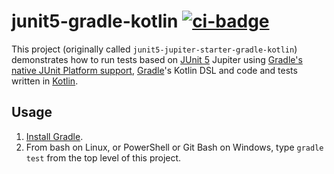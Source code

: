 # junit5-gradle-kotlin [![ci-badge]][ci-travis]

This project (originally called `junit5-jupiter-starter-gradle-kotlin`) demonstrates how to run tests based on [JUnit 5] Jupiter using [Gradle's native JUnit Platform support], [Gradle]'s Kotlin DSL and code and tests written in [Kotlin].

## Usage
1. [Install Gradle].
2. From bash on Linux, or PowerShell or Git Bash on Windows, type `gradle test` from the top level of this project.

[ci-badge]: https://travis-ci.org/dksmiffs/junit5-gradle-kotlin.svg "Travis CI build status"
[ci-travis]: https://travis-ci.org/dksmiffs/junit5-gradle-kotlin
[JUnit 5]: https://junit.org/junit5/
[Gradle's native JUnit Platform support]: https://docs.gradle.org/current/userguide/java_testing.html#using_junit5
[Gradle]: https://gradle.org/
[Kotlin]: https://kotlinlang.org/
[Install Gradle]: https://docs.gradle.org/current/userguide/installation.html

